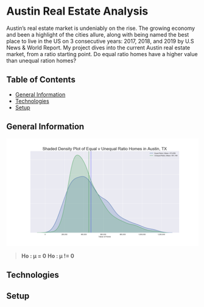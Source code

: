 # Austin Real Estate Analysis

Austin’s real estate market is undeniably on the rise.  The growing economy and been a highlight of the cities allure, along with being named the best place to live in the US on 3 consecutive years: 2017, 2018, and 2019 by U.S News & World Report.  My project dives into the current Austin real estate market, from a ratio starting point.  Do equal ratio homes have a higher value than unequal ration homes?   


## Table of Contents

* [General Information](#general-information)
* [Technologies](#technologies)
* [Setup](#setup)


## General Information

![](images/distributions.png)

>**Ho : μ = 0**
>**Ho : μ != 0**

## Technologies


## Setup